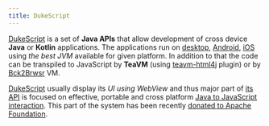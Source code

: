 ```yaml
---
title: DukeScript
---
```


[DukeScript](http://dukescript.com) is a set of **Java APIs** that allow
development of cross device **Java** or **Kotlin** applications. The applications run on
[desktop](https://github.com/dukescript/dukescript-presenters#the-webkit-presenter),
[Android](https://dukescript.com/best/practices/2017/06/11/AndroidStudio.html),
[iOS](https://dukescript.com/javadoc/presenters/com/dukescript/presenters/iOS.html)
using *the best JVM* available for given platform. In addition to that the code
can be transpiled to JavaScript by **TeaVM**
(using [teavm-html4j](https://github.com/konsoletyper/teavm/tree/d4903d460bc8667bd3318c9fb21390eddb2799b3/html4j) plugin)
or by [Bck2Brwsr](http://wiki.apidesign.org/wiki/Bck2Brwsr) VM.

[DukeScript](http://dukescript.com) usually display its
*UI using WebView* and thus major part of [its API](http://bits.netbeans.org/html+java/)
is focused on effective, portable and cross platform
[Java to JavaScript interaction](https://github.com/apache/incubator-netbeans-html4j#readme).
This part of the system has been recently
[donated to Apache Foundation](https://github.com/apache/incubator-netbeans-html4j).
